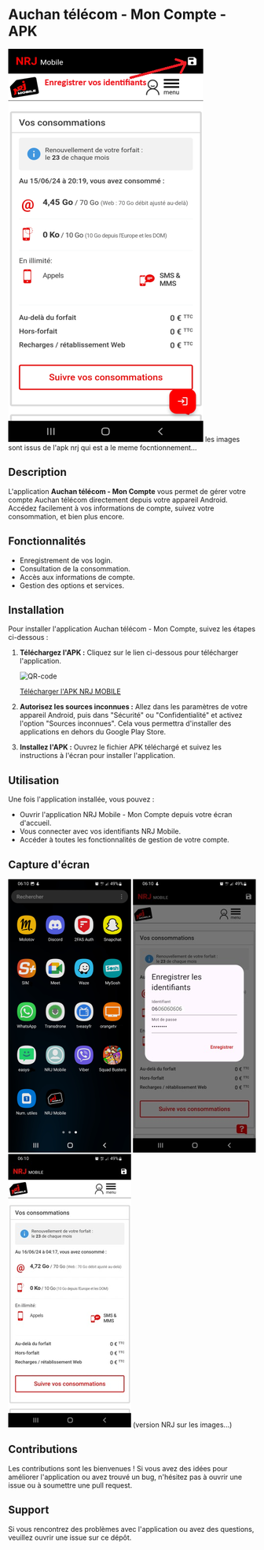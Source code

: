 # Auchan télécom - Mon Compte - APK 

![NRJ](https://raw.githubusercontent.com/lafouine022/nrj_mobile/main/images/nrj.png)
 les images sont issus de l'apk nrj qui est a le meme focntionnement...
 
## Description


L'application **Auchan télécom - Mon Compte** vous permet de gérer votre compte Auchan télécom directement depuis votre appareil Android. Accédez facilement à vos informations de compte, suivez votre consommation, et bien plus encore.

## Fonctionnalités

- Enregistrement de vos login.
- Consultation de la consommation.
- Accès aux informations de compte.
- Gestion des options et services.

## Installation

Pour installer l'application Auchan télécom - Mon Compte, suivez les étapes ci-dessous :

1. **Téléchargez l'APK :** Cliquez sur le lien ci-dessous pour télécharger l'application.
   
   ![QR-code](https://raw.githubusercontent.com/lafouine022/Auchan_telecom/main/images/qr.png)
   
   [Télécharger l'APK NRJ MOBILE](https://github.com/lafouine022/Auchan_telecom/raw/main/at.apk)

2. **Autorisez les sources inconnues :** Allez dans les paramètres de votre appareil Android, puis dans "Sécurité" ou "Confidentialité" et activez l'option "Sources inconnues". Cela vous permettra d'installer des applications en dehors du Google Play Store.

3. **Installez l'APK :** Ouvrez le fichier APK téléchargé et suivez les instructions à l'écran pour installer l'application.

## Utilisation

Une fois l'application installée, vous pouvez :

- Ouvrir l'application NRJ Mobile - Mon Compte depuis votre écran d'accueil.
- Vous connecter avec vos identifiants NRJ Mobile.
- Accéder à toutes les fonctionnalités de gestion de votre compte.

## Capture d'écran

![Capture d'écran de l'application NRJ Mobile - Home](https://raw.githubusercontent.com/lafouine022/nrj_mobile/main/images/1.png)
![Capture d'écran de l'application NRJ Mobile - Config](https://raw.githubusercontent.com/lafouine022/nrj_mobile/main/images/2.jpg)
![Capture d'écran de l'application NRJ Mobile - Mon Compte](https://raw.githubusercontent.com/lafouine022/nrj_mobile/main/images/3.jpg)
(version NRJ sur les images...)

## Contributions

Les contributions sont les bienvenues ! Si vous avez des idées pour améliorer l'application ou avez trouvé un bug, n'hésitez pas à ouvrir une issue ou à soumettre une pull request.

## Support

Si vous rencontrez des problèmes avec l'application ou avez des questions, veuillez ouvrir une issue sur ce dépôt.
